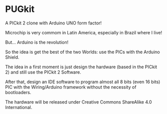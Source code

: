 PUGkit
======

A PICkit 2 clone with Arduino UNO form factor!

Microchip is very commom in Latin America, especially in Brazil where I live!

But... Arduino is the revolution!

So the idea is get the best of the two Worlds: use the PICs with the Arduino Shield.

The idea in a first moment is just  design the hardware (based in the PICkit 2) and still use the PICkit 2 Software.

After that, design an IDE software to program almost all 8 bits (even 16 bits) PIC with the Wiring/Arduino framework without the necessity of bootloaders.

The hardware will be released under Creative Commons ShareAlike 4.0 International.
